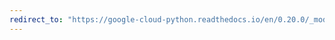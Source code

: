 ```yaml
---
redirect_to: "https://google-cloud-python.readthedocs.io/en/0.20.0/_modules/google/cloud/pubsub/message.html"
---
```

